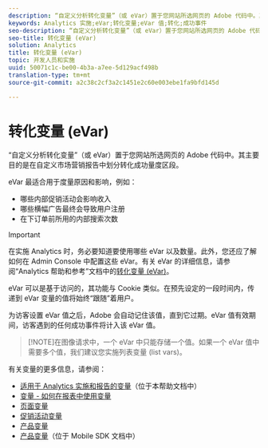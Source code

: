 ```yaml
---
description: “自定义分析转化变量”（或 eVar）置于您网站所选网页的 Adobe 代码中。其主要目的是在自定义市场营销报告中划分转化成功量度区段。
keywords: Analytics 实施;eVar;转化变量;eVar 值;转化;成功事件
seo-description: “自定义分析转化变量”（或 eVar）置于您网站所选网页的 Adobe 代码中。其主要目的是在自定义市场营销报告中划分转化成功量度区段。
seo-title: 转化变量 (eVar)
solution: Analytics
title: 转化变量 (eVar)
topic: 开发人员和实施
uuid: 50071c1c-be00-4b3a-a7ee-5d129acf498b
translation-type: tm+mt
source-git-commit: a2c38c2cf3a2c1451e2c60e003ebe1fa9bfd145d

---
```



# 转化变量 (eVar)

“自定义分析转化变量”（或 eVar）置于您网站所选网页的 Adobe 代码中。其主要目的是在自定义市场营销报告中划分转化成功量度区段。

eVar 最适合用于度量原因和影响，例如：

* 哪些内部促销活动会影响收入
* 哪些横幅广告最终会导致用户注册
* 在下订单前所用的内部搜索次数

>[!IMPORTANT]
>
>在实施 Analytics 时，务必要知道要使用哪些 eVar 以及数量。此外，您还应了解如何在 Admin Console 中配置这些 eVar。有关 eVar 的详细信息，请参阅“Analytics 帮助和参考”文档中的[转化变量 (eVar)](https://marketing.adobe.com/resources/help/en_US/reference/conversion_var_admin.html)。

eVar 可以是基于访问的，其功能与 Cookie 类似。在预先设定的一段时间内，传递到 eVar 变量的值将始终“跟随”着用户。

为访客设置 eVar 值之后，Adobe 会自动记住该值，直到它过期。eVar 值有效期间，访客遇到的任何成功事件将计入该 eVar 值。

> [!NOTE]在图像请求中，一个 eVar 中只能存储一个值。如果一个 eVar 值中需要多个值，我们建议您实施[](/help/implement/js-implementation/c-variables/page-variables.md)列表变量 (list vars)。

有关变量的更多信息，请参阅：

* [适用于 Analytics 实施和报告的变量](../../implement/js-implementation/c-variables/sc-variables.md#concept_E10E43221A2740FAAF900B79CE1EC5FB)（位于本帮助文档中）
* [变量 - 如何在报表中使用变量](https://marketing.adobe.com/resources/help/en_US/reference/variable_definitions.html)
* [页面变量](/help/implement/js-implementation/c-variables/page-variables.md)
* [促销活动变量](/help/implement/js-implementation/c-variables/page-variables.md)
* [产品变量](/help/implement/js-implementation/c-variables/page-variables.md)
* [产品变量](https://marketing.adobe.com/resources/help/en_US/mobile/android/products.html)（位于 Mobile SDK 文档中）

